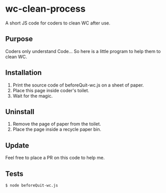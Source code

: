 # wc-clean-process
A short JS code for coders to clean WC after use.

## Purpose

Coders only understand Code... So here is a little program to help them to clean WC.

## Installation

1. Print the source code of beforeQuit-wc.js on a sheet of paper.
2. Place this page inside coder's toilet.
3. Wait for the magic.

## Uninstall

1. Remove the page of paper from the toilet.
2. Place the page inside a recycle paper bin.

## Update

Feel free to place a PR on this code to help me.

## Tests
```
$ node beforeQuit-wc.js
```
